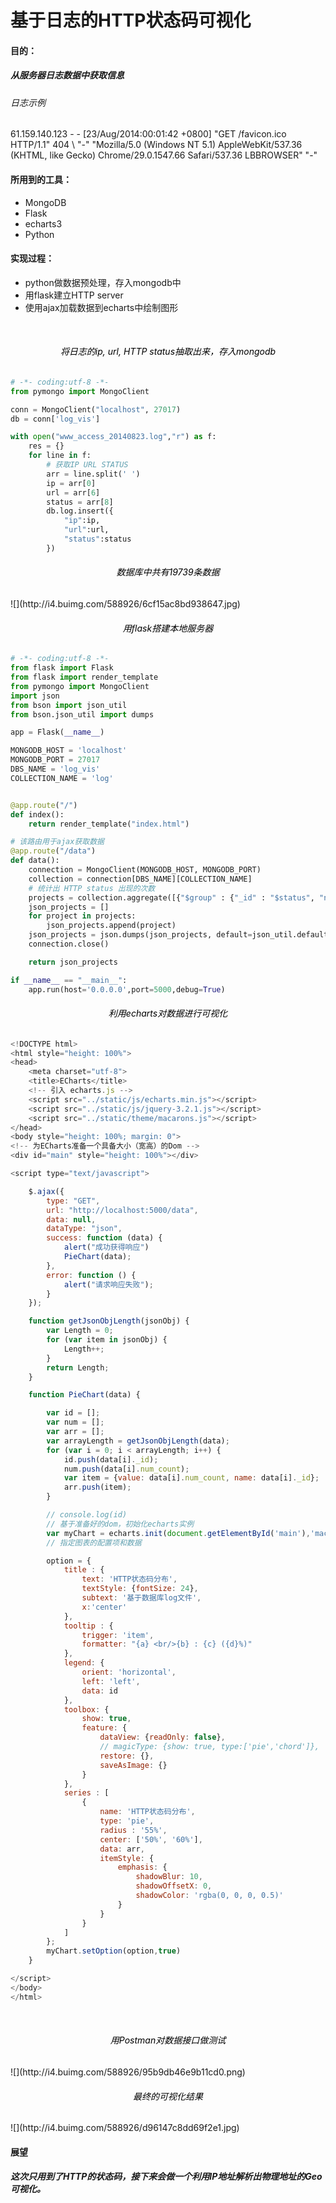 # 基于日志的HTTP状态码可视化 


#### 目的：
##### 从服务器日志数据中获取信息
###### 日志示例
61.159.140.123 - - [23/Aug/2014:00:01:42 +0800] "GET /favicon.ico HTTP/1.1" 404 \ "-" "Mozilla/5.0 (Windows NT 5.1) AppleWebKit/537.36 (KHTML, like Gecko) Chrome/29.0.1547.66 Safari/537.36 LBBROWSER" "-"

#### 所用到的工具：
- MongoDB
- Flask
- echarts3 
- Python

#### 实现过程：
- python做数据预处理，存入mongodb中
- 用flask建立HTTP server
- 使用ajax加载数据到echarts中绘制图形

<br>
<h6 align="center" style = "color:black" >将日志的ip, url, HTTP status抽取出来，存入mongodb</h6>

```python
# -*- coding:utf-8 -*-
from pymongo import MongoClient

conn = MongoClient("localhost", 27017)
db = conn['log_vis']

with open("www_access_20140823.log","r") as f:
    res = {}
    for line in f:
        # 获取IP URL STATUS
        arr = line.split(' ')
        ip = arr[0]
        url = arr[6]
        status = arr[8]
        db.log.insert({
            "ip":ip,
            "url":url,
            "status":status
        })
```

<h6 align="center" style = "color:black" >数据库中共有19739条数据</h6>
![](http://i4.buimg.com/588926/6cf15ac8bd938647.jpg)

<h6 align="center" style = "color:black" >用flask搭建本地服务器</h6>

```python
# -*- coding:utf-8 -*-
from flask import Flask
from flask import render_template
from pymongo import MongoClient
import json
from bson import json_util
from bson.json_util import dumps

app = Flask(__name__)

MONGODB_HOST = 'localhost'
MONGODB_PORT = 27017
DBS_NAME = 'log_vis'
COLLECTION_NAME = 'log'


@app.route("/")
def index():
    return render_template("index.html")

# 该路由用于ajax获取数据
@app.route("/data")
def data():
    connection = MongoClient(MONGODB_HOST, MONGODB_PORT)
    collection = connection[DBS_NAME][COLLECTION_NAME]
    # 统计出 HTTP status 出现的次数
    projects = collection.aggregate([{"$group" : {"_id" : "$status", "num_count" : {"$sum" : 1}}}])
    json_projects = []
    for project in projects:
        json_projects.append(project)
    json_projects = json.dumps(json_projects, default=json_util.default)
    connection.close()

    return json_projects

if __name__ == "__main__":
    app.run(host='0.0.0.0',port=5000,debug=True)
```


<h6 align="center" style = "color:black" >利用echarts对数据进行可视化</h6>

```javascript
<!DOCTYPE html>
<html style="height: 100%">
<head>
    <meta charset="utf-8">
    <title>ECharts</title>
    <!-- 引入 echarts.js -->
    <script src="../static/js/echarts.min.js"></script>
    <script src="../static/js/jquery-3.2.1.js"></script>
    <script src="../static/theme/macarons.js"></script>
</head>
<body style="height: 100%; margin: 0">
<!-- 为ECharts准备一个具备大小（宽高）的Dom -->
<div id="main" style="height: 100%"></div>

<script type="text/javascript">

    $.ajax({
        type: "GET",
        url: "http://localhost:5000/data",
        data: null,
        dataType: "json",
        success: function (data) {
            alert("成功获得响应")
            PieChart(data);
        },
        error: function () {
            alert("请求响应失败");
        }
    });

    function getJsonObjLength(jsonObj) {
        var Length = 0;
        for (var item in jsonObj) {
            Length++;
        }
        return Length;
    }

    function PieChart(data) {

        var id = [];
        var num = [];
        var arr = [];
        var arrayLength = getJsonObjLength(data);
        for (var i = 0; i < arrayLength; i++) {
            id.push(data[i]._id);
            num.push(data[i].num_count);
            var item = {value: data[i].num_count, name: data[i]._id};
            arr.push(item);
        }

        // console.log(id)
        // 基于准备好的dom，初始化echarts实例
        var myChart = echarts.init(document.getElementById('main'),'macarons');
        // 指定图表的配置项和数据

        option = {
            title : {
                text: 'HTTP状态码分布',
                textStyle: {fontSize: 24},
                subtext: '基于数据库log文件',
                x:'center'
            },
            tooltip : {
                trigger: 'item',
                formatter: "{a} <br/>{b} : {c} ({d}%)"
            },
            legend: {
                orient: 'horizontal',
                left: 'left',
                data: id
            },
            toolbox: {
                show: true,
                feature: {
                    dataView: {readOnly: false},
                    // magicType: {show: true, type:['pie','chord']},
                    restore: {},
                    saveAsImage: {}
                }
            },
            series : [
                {
                    name: 'HTTP状态码分布',
                    type: 'pie',
                    radius : '55%',
                    center: ['50%', '60%'],
                    data: arr,
                    itemStyle: {
                        emphasis: {
                            shadowBlur: 10,
                            shadowOffsetX: 0,
                            shadowColor: 'rgba(0, 0, 0, 0.5)'
                        }
                    }
                }
            ]
        };
        myChart.setOption(option,true)
    }

</script>
</body>
</html>

```


<br>
<h6 align="center" style = "color:black" >用Postman对数据接口做测试</h6>
![](http://i4.buimg.com/588926/95b9db46e9b11cd0.png)

<h6 align="center" style = "color:black" >最终的可视化结果</h6>
![](http://i4.buimg.com/588926/d96147c8dd69f2e1.jpg)


#### 展望
##### 这次只用到了HTTP的状态码，接下来会做一个利用IP地址解析出物理地址的Geo可视化。
